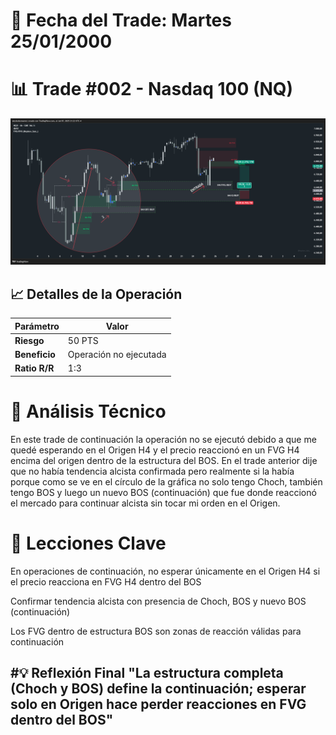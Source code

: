 # 📅 Fecha del Trade: Martes 25/01/2000
# 📊 Trade #002 - Nasdaq 100 (NQ)

![Gráfico del Trade](trade_002.png) <!-- Asegúrate que el nombre coincida exactamente -->

## 📈 Detalles de la Operación
| Parámetro       | Valor               |
|----------------|---------------------|
| **Riesgo**     | 50 PTS |
| **Beneficio**  | Operación no ejecutada|
| **Ratio R/R**  | 1:3  |

# 🎯 Análisis Técnico
En este trade de continuación la operación no se ejecutó debido a que me quedé esperando en el Origen H4 y el precio reaccionó en un FVG H4 encima del origen dentro de la estructura del BOS. En el trade anterior dije que no había tendencia alcista confirmada pero realmente si la había porque como se ve en el círculo de la gráfica no solo tengo Choch, también tengo BOS y luego un nuevo BOS (continuación) que fue donde reaccionó el mercado para continuar alcista sin tocar mi orden en el Origen.

# 📌 Lecciones Clave
En operaciones de continuación, no esperar únicamente en el Origen H4 si el precio reacciona en FVG H4 dentro del BOS

Confirmar tendencia alcista con presencia de Choch, BOS y nuevo BOS (continuación)

Los FVG dentro de estructura BOS son zonas de reacción válidas para continuación

#💡 Reflexión Final
"La estructura completa (Choch y BOS) define la continuación; esperar solo en Origen hace perder reacciones en FVG dentro del BOS"
---